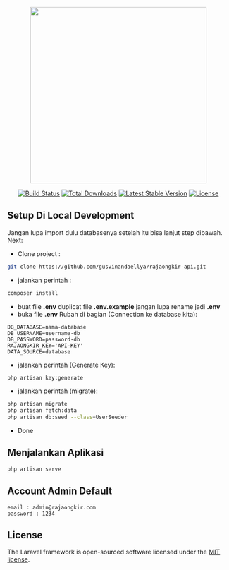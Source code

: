 <p align="center"><a href="https://optimasolution.co.id" target="_blank"><img src="https://optimasolution.co.id/wp-content/uploads/sites/47/2018/06/s-soft-lg.png" width="400"></a></p>

<p align="center">
<a href="https://travis-ci.org/laravel/framework"><img src="https://travis-ci.org/laravel/framework.svg" alt="Build Status"></a>
<a href="https://packagist.org/packages/laravel/framework"><img src="https://img.shields.io/packagist/dt/laravel/framework" alt="Total Downloads"></a>
<a href="https://packagist.org/packages/laravel/framework"><img src="https://img.shields.io/packagist/v/laravel/framework" alt="Latest Stable Version"></a>
<a href="https://packagist.org/packages/laravel/framework"><img src="https://img.shields.io/packagist/l/laravel/framework" alt="License"></a>
</p>

## Setup Di Local Development

Jangan lupa import dulu databasenya setelah itu bisa lanjut step dibawah. Next:

- Clone project :
```bash
git clone https://github.com/gusvinandaellya/rajaongkir-api.git
```
- jalankan perintah :
```bash
composer install
```
- buat file  <b>.env</b>  duplicat file  <b>.env.example</b>  jangan lupa rename jadi  <b>.env</b>
- buka file  <b>.env</b>  Rubah di bagian (Connection ke database kita):

```
DB_DATABASE=nama-database
DB_USERNAME=username-db
DB_PASSWORD=password-db
RAJAONGKIR_KEY='API-KEY'
DATA_SOURCE=database
```

- jalankan perintah (Generate Key):
```bash
php artisan key:generate
```

- jalankan perintah (migrate):
```bash
php artisan migrate
php artisan fetch:data
php artisan db:seed --class=UserSeeder
```
- Done

## Menjalankan Aplikasi

```bash
php artisan serve
```

## Account Admin Default

```
email : admin@rajaongkir.com
password : 1234
```

## License

The Laravel framework is open-sourced software licensed under the [MIT license](https://opensource.org/licenses/MIT).

